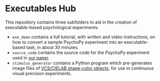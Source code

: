 # Executables Hub

This repository contains three subfolders to aid in the creation of executable-based psychological experiments.
* `exe_demo` contains a full tutorial, with written and video instructions, on how to convert a sample PsychoPy experiment into an executable-based task, in about 30 minutes.
* `source_code` contains the source code for the PsychoPy experiment used in [our paper](https://psyarxiv.com/8a5hk).
* `stimulus_generator` contains a Python program which pre-generates image files of [VCS/CIELAB shape-color objects](https://osf.io/d9gyf/), for use in continuous visual precision experiments.
